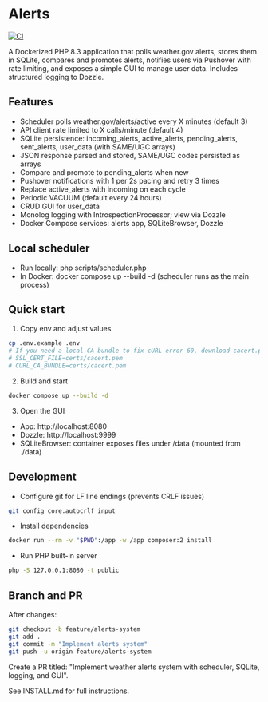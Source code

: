 # Alerts

<!-- CI badge: replace OWNER/REPO with your GitHub repository path -->
[![CI](https://github.com/OWNER/REPO/actions/workflows/ci.yml/badge.svg)](https://github.com/OWNER/REPO/actions/workflows/ci.yml)

A Dockerized PHP 8.3 application that polls weather.gov alerts, stores them in SQLite, compares and promotes alerts, notifies users via Pushover with rate limiting, and exposes a simple GUI to manage user data. Includes structured logging to Dozzle.

## Features
- Scheduler polls weather.gov/alerts/active every X minutes (default 3)
- API client rate limited to X calls/minute (default 4)
- SQLite persistence: incoming_alerts, active_alerts, pending_alerts, sent_alerts, user_data (with SAME/UGC arrays)
- JSON response parsed and stored, SAME/UGC codes persisted as arrays
- Compare and promote to pending_alerts when new
- Pushover notifications with 1 per 2s pacing and retry 3 times
- Replace active_alerts with incoming on each cycle
- Periodic VACUUM (default every 24 hours)
- CRUD GUI for user_data
- Monolog logging with IntrospectionProcessor; view via Dozzle
- Docker Compose services: alerts app, SQLiteBrowser, Dozzle

## Local scheduler

- Run locally: php scripts/scheduler.php
- In Docker: docker compose up --build -d (scheduler runs as the main process)

## Quick start
1. Copy env and adjust values
```sh
cp .env.example .env
# If you need a local CA bundle to fix cURL error 60, download cacert.pem and set in .env:
# SSL_CERT_FILE=certs/cacert.pem
# CURL_CA_BUNDLE=certs/cacert.pem
```
2. Build and start
```sh
docker compose up --build -d
```
3. Open the GUI
- App: http://localhost:8080
- Dozzle: http://localhost:9999
- SQLiteBrowser: container exposes files under /data (mounted from ./data)

## Development
- Configure git for LF line endings (prevents CRLF issues)
```sh
git config core.autocrlf input
```
- Install dependencies
```sh
docker run --rm -v "$PWD":/app -w /app composer:2 install
```
- Run PHP built-in server
```sh
php -S 127.0.0.1:8080 -t public
```

## Branch and PR
After changes:
```sh
git checkout -b feature/alerts-system
git add .
git commit -m "Implement alerts system"
git push -u origin feature/alerts-system
```
Create a PR titled: "Implement weather alerts system with scheduler, SQLite, logging, and GUI".

See INSTALL.md for full instructions.
